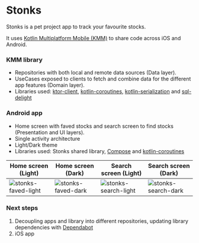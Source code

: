 # Stonks

Stonks is a pet project app to track your favourite stocks.

It uses [Kotlin Multiplatform Mobile (KMM)](https://kotlinlang.org/docs/kmm-overview.html) to share code across iOS and Android.

### KMM library
- Repositories with both local and remote data sources (Data layer).
- UseCases exposed to clients to fetch and combine data for the different app features (Domain layer). 
- Libraries used: [ktor-client](https://ktor.io/docs/client.html), [kotlin-coroutines](https://kotlinlang.org/docs/coroutines-overview.html), [kotlin-serialization](https://github.com/Kotlin/kotlinx.serialization) and [sql-delight](https://github.com/cashapp/sqldelight)


### Android app
- Home screen with faved stocks and search screen to find stocks (Presentation and UI layers).
- Single activity architecture 
- Light/Dark theme
- Libraries used: Stonks shared library, [Compose](https://developer.android.com/jetpack/compose) and [kotlin-coroutines](https://kotlinlang.org/docs/coroutines-overview.html)

| Home screen (Light)      | Home screen (Dark)  | Search screen (Light)      | Search screen (Dark)  |
| ----------- | ----------- | ----------- | ----------- |
| ![stonks-faved-light](https://user-images.githubusercontent.com/6362660/137635185-bc350637-321b-4bef-b656-caa726173689.png)|![stonks-faved-dark](https://user-images.githubusercontent.com/6362660/137635127-0dee3cc9-7924-46e1-914c-0a09fed09c3f.png)| ![stonks-search-light](https://user-images.githubusercontent.com/6362660/137635188-363b6dab-b3ec-4179-a544-309daee5549b.png) |![stonks-search-dark](https://user-images.githubusercontent.com/6362660/137635129-6912cc77-f4f1-4c18-82d2-89332064ff2a.png)

### Next steps
1. Decoupling apps and library into different repositories, updating library dependencies with [Dependabot](https://dependabot.com/)
2. iOS app
